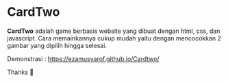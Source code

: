 # CardTwo

**CardTwo** adalah game berbasis website yang dibuat dengan html, css, dan javascript. Cara memainkannya cukup mudah yaitu dengan mencocokkan 2 gambar yang dipilih hingga selesai.

Demonstrasi : <https://ezamusyarof.github.io/Cardtwo/>

Thanks 🐣
